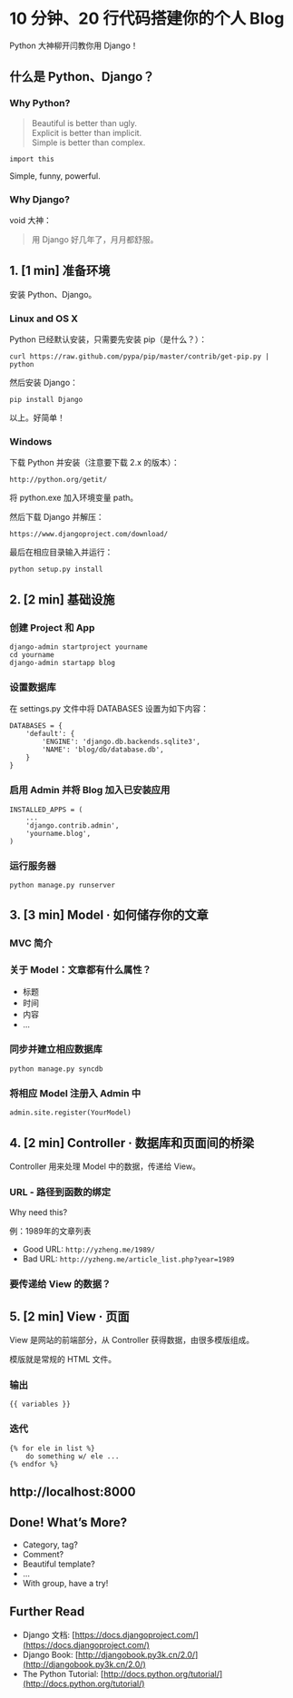 # 10 分钟、20 行代码搭建你的个人 Blog

Python 大神柳开闫教你用 Django！

## 什么是 Python、Django？

### Why Python?
> Beautiful is better than ugly.  
> Explicit is better than implicit.  
> Simple is better than complex.

	import this

Simple, funny, powerful.

### Why Django?

void 大神：

> 用 Django 好几年了，月月都舒服。

## 1. [1 min] 准备环境

安装 Python、Django。

### Linux and OS X
Python 已经默认安装，只需要先安装 pip（是什么？）：

	curl https://raw.github.com/pypa/pip/master/contrib/get-pip.py | python

然后安装 Django：

	pip install Django

以上。好简单！

### Windows
下载 Python 并安装（注意要下载 2.x 的版本）：

	http://python.org/getit/

将 python.exe 加入环境变量 path。

然后下载 Django 并解压：

	https://www.djangoproject.com/download/

最后在相应目录输入并运行：

	python setup.py install

## 2. [2 min] 基础设施

### 创建 Project 和 App

	django-admin startproject yourname
	cd yourname
	django-admin startapp blog

### 设置数据库

在 settings.py 文件中将 DATABASES 设置为如下内容：

	DATABASES = {
	    'default': {
	        'ENGINE': 'django.db.backends.sqlite3',
	        'NAME': 'blog/db/database.db',
	    }
	}

### 启用 Admin 并将 Blog 加入已安装应用

	INSTALLED_APPS = (
	    ...
	    'django.contrib.admin',
	    'yourname.blog',
	)

### 运行服务器

	python manage.py runserver

## 3. [3 min] Model · 如何储存你的文章

### MVC 简介

### 关于 Model：文章都有什么属性？
* 标题
* 时间
* 内容
* ...

### 同步并建立相应数据库

	python manage.py syncdb

### 将相应 Model 注册入 Admin 中

	admin.site.register(YourModel)


## 4. [2 min] Controller · 数据库和页面间的桥梁
Controller 用来处理 Model 中的数据，传递给 View。

### URL - 路径到函数的绑定
Why need this?

例：1989年的文章列表

* Good URL: ``http://yzheng.me/1989/``
* Bad URL: ``http://yzheng.me/article_list.php?year=1989``

### 要传递给 View 的数据？

## 5. [2 min] View · 页面
View 是网站的前端部分，从 Controller 获得数据，由很多模版组成。

模版就是常规的 HTML 文件。

### 输出
	{{ variables }}
### 迭代
	{% for ele in list %}
		do something w/ ele ...
	{% endfor %}

## http://localhost:8000

## Done! What’s More?
* Category, tag?
* Comment?
* Beautiful template?
* ...
* With group, have a try!

## Further Read
* Django 文档: [https://docs.djangoproject.com/](https://docs.djangoproject.com/)
* Django Book: [http://djangobook.py3k.cn/2.0/](http://djangobook.py3k.cn/2.0/)
* The Python Tutorial: [http://docs.python.org/tutorial/](http://docs.python.org/tutorial/)
